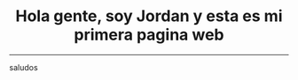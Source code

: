 <HTML>
<HEAD>
<TITLE> Mi primera pagina web </TITLE>
</HEAD>
<BODY>
<H1 align="center" >Hola gente, soy Jordan y esta es mi primera pagina web</H1>
<HR>
<P>saludos</P>
</BODY>
</HTML> 
